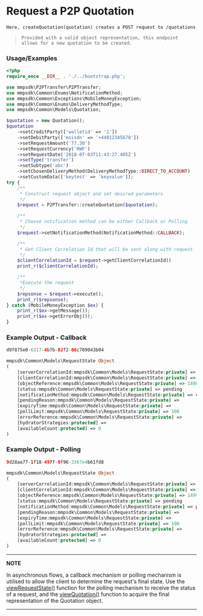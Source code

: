 # Request a P2P Quotation

`Here, createQuotation(quotation) creates a POST request to /quotations`

> `Provided with a valid object representation, this endpoint allows for a new quotation to be created.`

### Usage/Examples

```php
<?php
require_once __DIR__ . './../bootstrap.php';

use mmpsdk\P2PTransfer\P2PTransfer;
use mmpsdk\Common\Enums\NotificationMethod;
use mmpsdk\Common\Exceptions\MobileMoneyException;
use mmpsdk\Common\Enums\DeliveryMethodType;
use mmpsdk\Common\Models\Quotation;

$quotation = new Quotation();
$quotation
    ->setCreditParty(['walletid' => '1'])
    ->setDebitParty(['msisdn' => '+44012345678'])
    ->setRequestAmount('77.30')
    ->setRequestCurrency('RWF')
    ->setRequestDate('2018-07-03T11:43:27.405Z')
    ->setType('transfer')
    ->setSubtype('abc')
    ->setChosenDeliveryMethod(DeliveryMethodType::DIRECT_TO_ACCOUNT)
    ->setCustomData(['keytest' => 'keyvalue']);
try {
    /**
     * Construct request object and set desired parameters
     */
    $request = P2PTransfer::createQuotation($quotation);

    /**
     * Choose notification method can be either Callback or Polling
     */
    $request->setNotificationMethod(NotificationMethod::CALLBACK);

    /**
     * Get Client Correlation Id that will be sent along with request
     */
    $clientCorrelationId = $request->getClientCorrelationId()
    print_r($clientCorrelationId);

    /**
     *Execute the request
     */
    $repsonse = $request->execute();
    print_r($repsonse);
} catch (MobileMoneyException $ex) {
    print_r($ex->getMessage());
    print_r($ex->getErrorObj());
}
```

### Example Output - Callback

```php
d9f875e0-6317-4b7b-82f2-06c709043b04

mmpsdk\Common\Models\RequestState Object
(
    [serverCorrelationId:mmpsdk\Common\Models\RequestState:private] => efa39ae1-04d8-4511-b350-2ead2c8f6cd0
    [clientCorrelationId:mmpsdk\Common\Models\RequestState:private] => d9f875e0-6317-4b7b-82f2-06c709043b04
    [objectReference:mmpsdk\Common\Models\RequestState:private] => 1498
    [status:mmpsdk\Common\Models\RequestState:private] => pending
    [notificationMethod:mmpsdk\Common\Models\RequestState:private] => callback
    [pendingReason:mmpsdk\Common\Models\RequestState:private] =>
    [expiryTime:mmpsdk\Common\Models\RequestState:private] =>
    [pollLimit:mmpsdk\Common\Models\RequestState:private] => 100
    [errorReference:mmpsdk\Common\Models\RequestState:private] =>
    [hydratorStrategies:protected] =>
    [availableCount:protected] => 0
)
```

### Example Output - Polling

```php
9d28aa77-1f18-497f-8f96-3367e4b61fd8

mmpsdk\Common\Models\RequestState Object
(
    [serverCorrelationId:mmpsdk\Common\Models\RequestState:private] => 563ae419-2eac-4099-b146-06085a5e96b4
    [clientCorrelationId:mmpsdk\Common\Models\RequestState:private] => 9d28aa77-1f18-497f-8f96-3367e4b61fd8
    [objectReference:mmpsdk\Common\Models\RequestState:private] => 1499
    [status:mmpsdk\Common\Models\RequestState:private] => pending
    [notificationMethod:mmpsdk\Common\Models\RequestState:private] => polling
    [pendingReason:mmpsdk\Common\Models\RequestState:private] =>
    [expiryTime:mmpsdk\Common\Models\RequestState:private] =>
    [pollLimit:mmpsdk\Common\Models\RequestState:private] => 100
    [errorReference:mmpsdk\Common\Models\RequestState:private] =>
    [hydratorStrategies:protected] =>
    [availableCount:protected] => 0
)
```

---

**NOTE**

In asynchronous flows, a callback mechanism or polling mechanism is utilised to allow the client to determine the request's final state. Use the [viewRequestState()](viewRequestState.Readme.md) function for the polling mechanism to receive the status of a request, and the [viewQuotation()](viewQuotation.Readme.md) function to acquire the final representation of the Quotation object.

---
